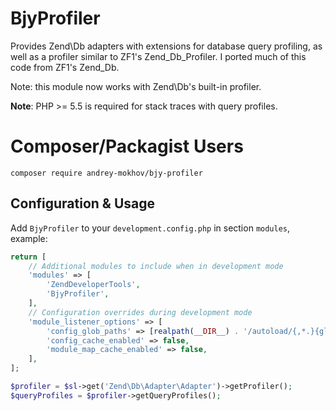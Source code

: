 BjyProfiler
===========
Provides Zend\Db adapters with extensions for database query profiling, as well as a profiler similar to ZF1's Zend\_Db\_Profiler.
I ported much of this code from ZF1's Zend_Db.

Note: this module now works with Zend\Db's built-in profiler.

**Note**: PHP >= 5.5 is required for stack traces with query profiles.

Composer/Packagist Users
========================

```console
composer require andrey-mokhov/bjy-profiler
```

Configuration & Usage
---------------------
Add `BjyProfiler` to your `development.config.php` in section `modules`, example:
```php
return [
    // Additional modules to include when in development mode
    'modules' => [
        'ZendDeveloperTools',
        'BjyProfiler',
    ],
    // Configuration overrides during development mode
    'module_listener_options' => [
        'config_glob_paths' => [realpath(__DIR__) . '/autoload/{,*.}{global,local}-development.php'],
        'config_cache_enabled' => false,
        'module_map_cache_enabled' => false,
    ],
];
```


```php
$profiler = $sl->get('Zend\Db\Adapter\Adapter')->getProfiler();
$queryProfiles = $profiler->getQueryProfiles();
```
